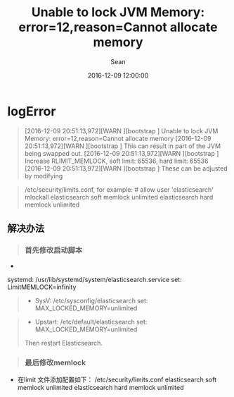 ﻿---
layout:     post
title:      "Unable to lock JVM Memory: error=12,reason=Cannot allocate memory"
subtitle:   ""
date:       2016-12-09 12:00:00
author:     "Sean"
header-img: "img/post-bg-android.jpg"
tags:
   - ElasticSearch
---
# logError

>[2016-12-09 20:51:13,972][WARN ][bootstrap                ] Unable to lock JVM Memory: error=12,reason=Cannot allocate memory
[2016-12-09 20:51:13,972][WARN ][bootstrap                ] This can result in part of the JVM being swapped out.
[2016-12-09 20:51:13,972][WARN ][bootstrap                ] Increase RLIMIT_MEMLOCK, soft limit: 65536, hard limit: 65536
[2016-12-09 20:51:13,972][WARN ][bootstrap                ] These can be adjusted by modifying

>/etc/security/limits.conf, for example:
        # allow user 'elasticsearch' mlockall
        elasticsearch soft memlock unlimited
        elasticsearch hard memlock unlimited
>

## 解决办法
> ### 首先修改启动脚本 
*  
 systemd:
/usr/lib/systemd/system/elasticsearch.service set: LimitMEMLOCK=infinity

> * SysV:
/etc/sysconfig/elasticsearch set: MAX_LOCKED_MEMORY=unlimited

>* Upstart:
/etc/default/elasticsearch set: MAX_LOCKED_MEMORY=unlimited
>
> Then restart Elasticsearch.

> ### 最后修改memlock
  * 在limit 文件添加配置如下：
 /etc/security/limits.conf 
 elasticsearch soft memlock unlimited
 elasticsearch hard memlock unlimited
 
